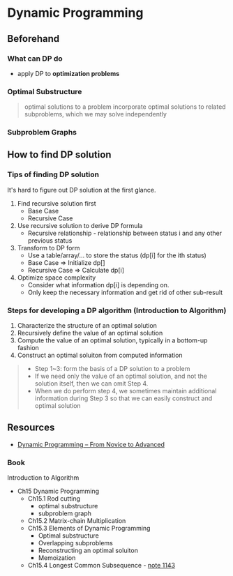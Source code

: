 # Dynamic Programming

## Beforehand

### What can DP do

* apply DP to **optimization problems**

### Optimal Substructure

> optimal solutions to a problem incorporate optimal solutions to related subproblems, which we may solve independently

### Subproblem Graphs

## How to find DP solution

### Tips of finding DP solution

It's hard to figure out DP solution at the first glance.

1. Find recursive solution first
    * Base Case
    * Recursive Case
2. Use recursive solution to derive DP formula
    * Recursive relationship - relationship between status i and any other previous status
3. Transform to DP form
    * Use a table/array/... to store the status (dp[i] for the ith status)
    * Base Case => Initialize dp[]
    * Recursive Case => Calculate dp[i]
4. Optimize space complexity
    * Consider what information dp[i] is depending on.
    * Only keep the necessary information and get rid of other sub-result

### Steps for developing a DP algorithm (Introduction to Algorithm)

1. Characterize the structure of an optimal solution
2. Recursively define the value of an optimal solution
3. Compute the value of an optimal solution, typically in a bottom-up fashion
4. Construct an optimal soluiton from computed information

> * Step 1~3: form the basis of a DP solution to a problem
> * If we need only the value of an optimal solution, and not the solution itself, then we can omit Step 4.
> * When we do perform step 4, we sometimes maintain additional information during Step 3 so that we can easily construct and optimal solution

## Resources

* [Dynamic Programming – From Novice to Advanced](https://www.topcoder.com/community/data-science/data-science-tutorials/dynamic-programming-from-novice-to-advanced/)

### Book

Introduction to Algorithm

* Ch15 Dynamic Programming
  * Ch15.1 Rod cutting
    * optimal substructure
    * subproblem graph
  * Ch15.2 Matrix-chain Multiplication
  * Ch15.3 Elements of Dynamic Programming
    * Optimal substructure
    * Overlapping subproblems
    * Reconstructing an optimal soluiton
    * Memoization
  * Ch15.4 Longest Common Subsequence - [note 1143](../../Python3/String/LongestCommonSubsequence/Note1143.md)

